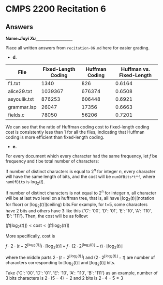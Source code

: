 # CMPS 2200 Recitation 6
## Answers

**Name:**___Jiayi Xu______________________


Place all written answers from `recitation-06.md` here for easier grading.



- **d.**

File | Fixed-Length Coding | Huffman Coding | Huffman vs. Fixed-Length
|------|---------------------|----------------------|------------------|
f1.txt    |    1340              |     826           |0.6164
alice29.txt    |  1039367                |     676374           |0.6508
asyoulik.txt    |  876253                   |   606448             |0.6921
grammar.lsp    |     26047                |     17356           |0.6663
fields.c    |       78050              |     56206           |0.7201

We can see that the ratio of Huffman coding cost to fixed-length coding cost is consistently less than 1 for all the files, indicating that Huffman coding is more efficient than fixed-length coding.


- **e.**

For every document which every character had the same frequency, let $f$ be frequency and $t$ be total number of characters:

 If number of distinct characters is equal to $2^n$ for integer n, every character will have the same length of bits, and the cost will be `numOfBits*t*f`, where `numOfBits` is $\log_2 (t)$.
 
 If number of distinct characters is not equal to $2^n$ for integer n, all character will be at last two level on a huffman tree, that is, all have $\lfloor \log_2 (t) \rfloor$(notation for floor) or $\lceil \log_2 (t) \rceil$(ceiling) bits.For example, for t=5, some characters have 2 bits and others have 3 like this {'C': '00', 'D': '01', 'E': '10', 'A': '110', 'B': '111'}. Then, the cost will be as follow: 
 
 $(ft\lfloor \log_2 (t) \rfloor) < \mathrm{cost} < (ft\lceil \log_2 (t) \rceil)$

 More specifically, cost is 
 
 $f\cdot2\cdot(t-2^{\lfloor \log_2 (t) \rfloor})\cdot\lceil \log_2 (t) \rceil+f\cdot(2\cdot2^{\lfloor \log_2 (t) \rfloor}-t)\cdot\lfloor \log_2 (t) \rfloor$ 
 
 where the middle parts $2\cdot(t-2^{\lfloor \log_2 (t) \rfloor})$ and $(2\cdot2^{\lfloor \log_2 (t) \rfloor}-t)$ are number of characters corresponding to $\lceil \log_2 (t) \rceil$ and $\lfloor \log_2 (t) \rfloor$ bits. 
 
 Take {'C': '00', 'D': '01', 'E': '10', 'A': '110', 'B': '111'} as an example, number of 3 bits characters is $2\cdot(5-4)=2$ and 2 bits is $2\cdot4-5=3$
